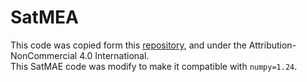 # SatMEA

This code was copied form this [repository](https://github.com/sustainlab-group/SatMAE/tree/main),
and under the Attribution-NonCommercial 4.0 International.  
This SatMAE code was modify to make it compatible with `numpy=1.24`.
